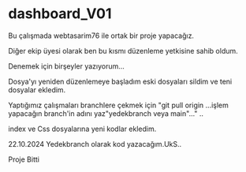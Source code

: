 # dashboard_V01
Bu çalışmada webtasarim76 ile ortak bir proje yapacağız.

Diğer ekip üyesi olarak ben bu kısmı düzenleme yetkisine sahib oldum.

Denemek için birşeyler yazıyorum...


Dosya'yı yeniden düzenlemeye başladım eski dosyaları sildim ve teni dosyalar ekledim.

Yaptığımız çalışmaları branchlere çekmek için "git pull origin ...işlem yapacağın branch'in adını yaz"yedekbranch veya main"..."
..

index ve Css dosyalarına yeni kodlar ekledim. 

22.10.2024 Yedekbranch olarak kod yazacağım.UkS..


Proje Bitti 